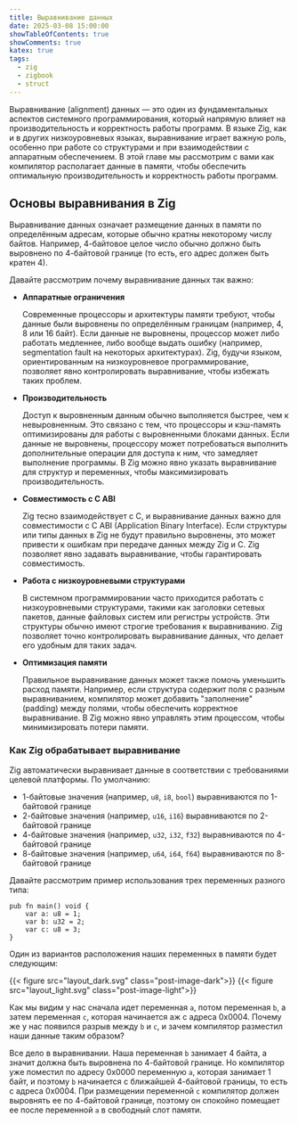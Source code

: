 ```yaml
---
title: Выравнивание данных
date: 2025-03-08 15:00:00
showTableOfContents: true
showComments: true
katex: true
tags:
  - zig
  - zigbook
  - struct
---
```


Выравнивание (alignment) данных — это один из фундаментальных аспектов системного программирования, который напрямую влияет на производительность и корректность работы программ. В языке Zig, как и в других низкоуровневых языках, выравнивание играет важную роль, особенно при работе со структурами и при взаимодействии с аппаратным обеспечением. В этой главе мы рассмотрим с вами как компилятор располагает данные в памяти, чтобы обеспечить оптимальную производительность и корректность работы программ.

## Основы выравнивания в Zig

Выравнивание данных означает размещение данных в памяти по определённым адресам, которые обычно кратны некоторому числу байтов. Например, 4-байтовое целое число обычно должно быть выровнено по 4-байтовой границе (то есть, его адрес должен быть кратен 4).

Давайте рассмотрим почему выравнивание данных так важно:

* **Аппаратные ограничения**

  Современные процессоры и архитектуры памяти требуют, чтобы данные были выровнены по определённым границам (например, 4, 8 или 16 байт). Если данные не выровнены, процессор может либо работать медленнее, либо вообще выдать ошибку (например, segmentation fault на некоторых архитектурах). Zig, будучи языком, ориентированным на низкоуровневое программирование, позволяет явно контролировать выравнивание, чтобы избежать таких проблем.

* **Производительность**

  Доступ к выровненным данным обычно выполняется быстрее, чем к невыровненным. Это связано с тем, что процессоры и кэш-память оптимизированы для работы с выровненными блоками данных. Если данные не выровнены, процессору может потребоваться выполнить дополнительные операции для доступа к ним, что замедляет выполнение программы. В Zig можно явно указать выравнивание для структур и переменных, чтобы максимизировать производительность.

* **Совместимость с C ABI**

  Zig тесно взаимодействует с C, и выравнивание данных важно для совместимости с C ABI (Application Binary Interface). Если структуры или типы данных в Zig не будут правильно выровнены, это может привести к ошибкам при передаче данных между Zig и C. Zig позволяет явно задавать выравнивание, чтобы гарантировать совместимость.

* **Работа с низкоуровневыми структурами**

  В системном программировании часто приходится работать с низкоуровневыми структурами, такими как заголовки сетевых пакетов, данные файловых систем или регистры устройств. Эти структуры обычно имеют строгие требования к выравниванию. Zig позволяет точно контролировать выравнивание данных, что делает его удобным для таких задач.

* **Оптимизация памяти**

  Правильное выравнивание данных может также помочь уменьшить расход памяти. Например, если структура содержит поля с разным выравниванием, компилятор может добавить "заполнение" (padding) между полями, чтобы обеспечить корректное выравнивание. В Zig можно явно управлять этим процессом, чтобы минимизировать потери памяти.

### Как Zig обрабатывает выравнивание
Zig автоматически выравнивает данные в соответствии с требованиями целевой платформы. По умолчанию:

- 1-байтовые значения (например, `u8`, `i8`, `bool`) выравниваются по 1-байтовой границе
- 2-байтовые значения (например, `u16`, `i16`) выравниваются по 2-байтовой границе
- 4-байтовые значения (например, `u32`, `i32`, `f32`) выравниваются по 4-байтовой границе
- 8-байтовые значения (например, `u64`, `i64`, `f64`) выравниваются по 8-байтовой границе

Давайте рассмотрим пример использования трех переменных разного типа:

```zig
pub fn main() void {
    var a: u8 = 1;
    var b: u32 = 2;
    var c: u8 = 3;
}
```

Один из вариантов расположения наших переменных в памяти будет следующим:

{{< figure src="layout_dark.svg" class="post-image-dark">}}
{{< figure src="layout_light.svg" class="post-image-light">}}

Как мы видим у нас сначала идет переменная `a`, потом переменная `b`, а затем переменная `c`, которая начинается аж с адреса 0x0004. Почему же у нас появился разрыв между `b` и `c`, и зачем компилятор разместил наши данные таким образом?

Все дело в выравнивании. Наша переменная `b` занимает 4 байта, а значит должна быть выровнена по 4-байтовой границе. Но компилятор уже поместил по адресу 0x0000 переменную `a`, которая занимает 1 байт, и поэтому `b` начинается с ближайшей 4-байтовой границы, то есть с адреса 0x0004. При размещении переменной `c` компилятор должен выровнять ее по 4-байтовой границе, поэтому он спокойно помещает ее после переменной `a` в свободный слот памяти.
